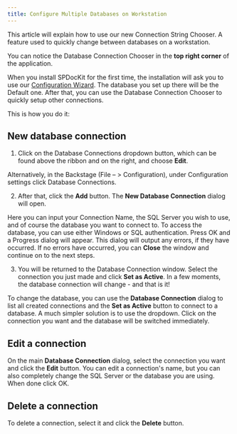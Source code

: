 ```yaml
---
title: Configure Multiple Databases on Workstation
---
```


This article will explain how to use our new Connection String Chooser. A feature used to quickly change between databases on a workstation.

You can notice the Database Connection Chooser in the __top right corner__ of the application.

When you install SPDocKit for the first time, the installation will ask you to use our [Configuration Wizard](#internal/help/configuration-wizard/configure-documentation-toolkit-for-sharepoint/). The database you set up there will be the Default one. After that, you can use the Database Connection Chooser to quickly setup other connections.

This is how you do it:
## New database connection

1. Click on the Database Connections dropdown button, which can be found above the ribbon and on the right, and choose __Edit__.

Alternatively, in the Backstage (File – > Configuration), under Configuration settings click Database Connections.

2. After that, click the __Add__ button. The __New Database Connection__ dialog will open.

Here you can input your Connection Name, the SQL Server you wish to use, and of course the database you want to connect to. To access the database, you can use either Windows or SQL authentication. Press OK and a Progress dialog will appear. This dialog will output any errors, if they have occurred. If no errors have occurred, you can __Close__ the window and continue on to the next steps.

3. You will be returned to the Database Connection window. Select the connection you just made and click __Set as Active__. In a few moments, the database connection will change - and that is it!

To change the database, you can use the __Database Connection__ dialog to list all created connections and the __Set as Active__ button to connect to a database. A much simpler solution is to use the dropdown. Click on the connection you want and the database will be switched immediately.

## Edit a connection

On the main __Database Connection__ dialog, select the connection you want and click the __Edit__ button. You can edit a connection's name, but you can also completely change the SQL Server or the database you are using. When done click OK.

## Delete a connection

To delete a connection, select it and click the __Delete__ button.
